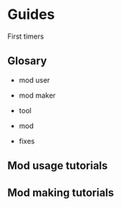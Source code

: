 # Guides

First timers

## Glosary

- mod user

- mod maker

- tool

- mod

- fixes

## Mod usage tutorials

## Mod making tutorials
